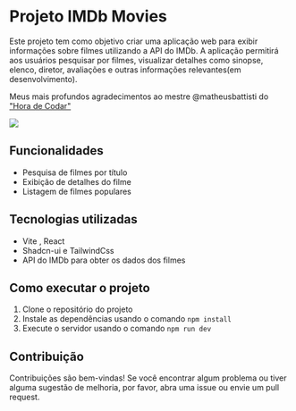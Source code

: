 # Projeto IMDb Movies

Este projeto tem como objetivo criar uma aplicação web para exibir informações sobre filmes utilizando a API do IMDb. A aplicação permitirá aos usuários pesquisar por filmes, visualizar detalhes como sinopse, elenco, diretor, avaliações e outras informações relevantes(em desenvolvimento).

Meus mais profundos agradecimentos ao mestre @matheusbattisti do ["Hora de Codar"](https://www.youtube.com/watch?v=XqxUHVVO7-U)

<img style="width:500px,height:300px" src="https://github.com/thauanb/imdb-react/assets/81696719/11aa7482-46e0-4db9-b0c2-f3e06bbab0ed"> </img>

## Funcionalidades

- Pesquisa de filmes por título
- Exibição de detalhes do filme
- Listagem de filmes populares


## Tecnologias utilizadas

- Vite , React
- Shadcn-ui e TailwindCss
- API do IMDb para obter os dados dos filmes

## Como executar o projeto

1. Clone o repositório do projeto
2. Instale as dependências usando o comando `npm install`
3. Execute o servidor usando o comando `npm run dev`


## Contribuição

Contribuições são bem-vindas! Se você encontrar algum problema ou tiver alguma sugestão de melhoria, por favor, abra uma issue ou envie um pull request.
